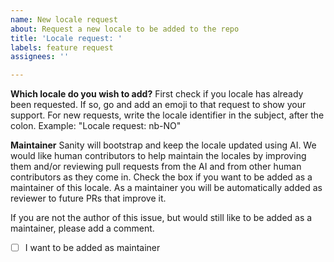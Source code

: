 ```yaml
---
name: New locale request
about: Request a new locale to be added to the repo
title: 'Locale request: '
labels: feature request
assignees: ''

---
```


**Which locale do you wish to add?**
First check if you locale has already been requested. If so, go and add an emoji to that request to show your support. For new requests, write the locale identifier in the subject, after the colon. Example: "Locale request: nb-NO"

**Maintainer**
Sanity will bootstrap and keep the locale updated using AI. We would like human contributors to help maintain the locales by improving them and/or reviewing pull requests from the AI and from other human contributors as they come in. Check the box if you want to be added as a maintainer of this locale. As a maintainer you will be automatically added as reviewer to future PRs that improve it.

If you are not the author of this issue, but would still like to be added as a maintainer, please add a comment.

- [ ] I want to be added as maintainer
